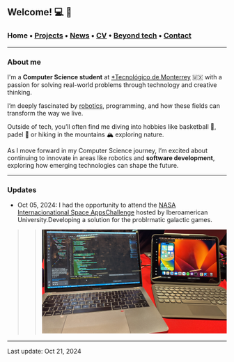 ## Welcome! 💻 🎀

###  Home • [Projects](/publications) • [News](/news) • [CV](/brief_cv) • [Beyond tech](/research) • [Contact](/contact) 
---

  
### About me

I'm a **Computer Science student** at <a href="https://tec.mx/es" target="_blank">*Tecnológico de Monterrey</a> 🇲🇽 with a passion for solving real-world problems through technology and creative thinking.

I’m deeply fascinated by  <a href="https://www.firstinspires.org/robotics/frc" target="_blank">robotics</a>, programming, and how these fields can transform the way we live.

Outside of tech, you’ll often find me diving into hobbies like basketball 🏀, padel 🎾 or hiking in the mountains 🏔️ exploring nature.

As I move forward in my Computer Science journey, I’m excited about continuing to innovate in areas like robotics and **software development**, exploring how emerging technologies can shape the future.

--- 

### Updates

* Oct 05, 2024: I had the opportunity to attend the [NASA Internacionational Space AppsChallenge](https://www.spaceappschallenge.org) hosted by Iberoamerican University.Developing a solution for the problrmatic galactic games.

>> ![ ](/files/hack1.JPG)

--- 

Last update: Oct 21, 2024 
